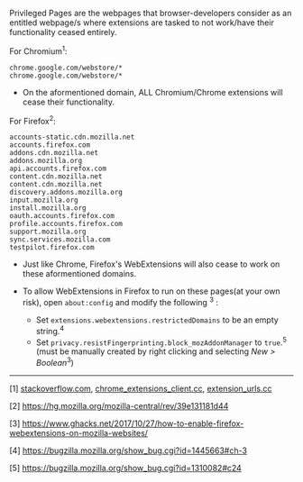 Privileged Pages are the webpages that browser-developers consider as an entitled webpage/s where extensions are tasked to not work/have their functionality ceased entirely.

For Chromium<sup>1</sup>:
```
chrome.google.com/webstore/*
chrome.google.com/webstore/*
```
- On the aformentioned domain, ALL Chromium/Chrome extensions will cease their functionality.

For Firefox<sup>2</sup>:
```
accounts-static.cdn.mozilla.net
accounts.firefox.com
addons.cdn.mozilla.net
addons.mozilla.org
api.accounts.firefox.com
content.cdn.mozilla.net
content.cdn.mozilla.net
discovery.addons.mozilla.org
input.mozilla.org
install.mozilla.org
oauth.accounts.firefox.com
profile.accounts.firefox.com
support.mozilla.org
sync.services.mozilla.com
testpilot.firefox.com
```

- Just like Chrome, Firefox's WebExtensions will also cease to work on these aformentioned domains.

- To allow WebExtensions in Firefox to run on these pages(at your own risk), open `about:config` and modify the following <sup>3</sup> :

    - Set `extensions.webextensions.restrictedDomains` to be an empty string.<sup>4</sup>
    - Set `privacy.resistFingerprinting.block_mozAddonManager` to `true`.<sup>5</sup> (must be manually created by right clicking and selecting _New > Boolean_<sup>3</sup>)

***

[1] [stackoverflow.com](https://stackoverflow.com/questions/11613371/chrome-extension-content-script-on-https-chrome-google-com-webstore/11614440#11614440), [chrome_extensions_client.cc](https://chromium.googlesource.com/chromium/src/+/ba355f657a607c74f0de82ad925a4dc1a7c9a95b/chrome/common/extensions/chrome_extensions_client.cc#235), [extension_urls.cc](https://chromium.googlesource.com/chromium/src/+/ba355f657a607c74f0de82ad925a4dc1a7c9a95b/extensions/common/extension_urls.cc#33)

[2] https://hg.mozilla.org/mozilla-central/rev/39e131181d44

[3] https://www.ghacks.net/2017/10/27/how-to-enable-firefox-webextensions-on-mozilla-websites/

[4]  https://bugzilla.mozilla.org/show_bug.cgi?id=1445663#ch-3

[5] https://bugzilla.mozilla.org/show_bug.cgi?id=1310082#c24

